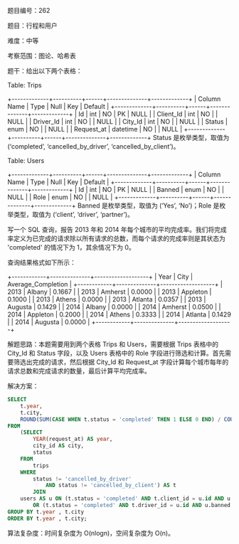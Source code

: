 题目编号：262

题目：行程和用户

难度：中等

考察范围：图论、哈希表

题干：给出以下两个表格：

Table: Trips

+-------------+----------+------+--------------+-------------+
| Column Name | Type     | Null | Key          | Default     |
+-------------+----------+------+--------------+-------------+
| Id          | int      | NO   | PK           | NULL        |
| Client_Id   | int      | NO   |              | NULL        |
| Driver_Id   | int      | NO   |              | NULL        |
| City_Id     | int      | NO   |              | NULL        |
| Status      | enum     | NO   |              | NULL        |
| Request_at  | datetime | NO   |              | NULL        |
+-------------+----------+------+--------------+-------------+
Status 是枚举类型，取值为 (‘completed’, ‘cancelled_by_driver’, ‘cancelled_by_client’)。

Table: Users

+-------------+----------+------+--------------+-------------+
| Column Name | Type     | Null | Key          | Default     |
+-------------+----------+------+--------------+-------------+
| Id          | int      | NO   | PK           | NULL        |
| Banned      | enum     | NO   |              | NULL        |
| Role        | enum     | NO   |              | NULL        |
+-------------+----------+------+--------------+-------------+
Banned 是枚举类型，取值为 (‘Yes’, ‘No’)；Role 是枚举类型，取值为 (‘client’, ‘driver’, ‘partner’)。

写一个 SQL 查询，报告 2013 年和 2014 年每个城市的平均完成率。我们将完成率定义为已完成的请求除以所有请求的总数，而每个请求的完成率则是其状态为 'completed' 的情况下为 1，其余情况下为 0。

查询结果格式如下所示：

+------------+--------------+-------------------+
| Year       | City         | Average_Completion |
+------------+--------------+-------------------+
| 2013       | Albany       | 0.1667            |
| 2013       | Amherst      | 0.0000            |
| 2013       | Appleton     | 0.1000            |
| 2013       | Athens       | 0.0000            |
| 2013       | Atlanta      | 0.0357            |
| 2013       | Augusta      | 0.1429            |
| 2014       | Albany       | 0.0000            |
| 2014       | Amherst      | 0.0500            |
| 2014       | Appleton     | 0.2000            |
| 2014       | Athens       | 0.3333            |
| 2014       | Atlanta      | 0.1429            |
| 2014       | Augusta      | 0.0000            |
+------------+--------------+-------------------+

解题思路：本题需要用到两个表格 Trips 和 Users，需要根据 Trips 表格中的 City_Id 和 Status 字段，以及 Users 表格中的 Role 字段进行筛选和计算。首先需要筛选出完成的请求，然后根据 City_Id 和 Request_at 字段计算每个城市每年的请求总数和完成请求的数量，最后计算平均完成率。

解决方案：

```sql
SELECT 
    t.year,
    t.city,
    ROUND(SUM(CASE WHEN t.status = 'completed' THEN 1 ELSE 0 END) / COUNT(*), 4) AS average_completion
FROM
    (SELECT 
        YEAR(request_at) AS year,
        city_id AS city,
        status
    FROM
        trips
    WHERE
        status != 'cancelled_by_driver'
            AND status != 'cancelled_by_client') AS t
        JOIN
    users AS u ON (t.status = 'completed' AND t.client_id = u.id AND u.banned = 'No' AND u.role = 'client')
        OR (t.status = 'completed' AND t.driver_id = u.id AND u.banned = 'No' AND u.role = 'driver')
GROUP BY t.year , t.city
ORDER BY t.year , t.city;
```

算法复杂度：时间复杂度为 O(nlogn)，空间复杂度为 O(n)。